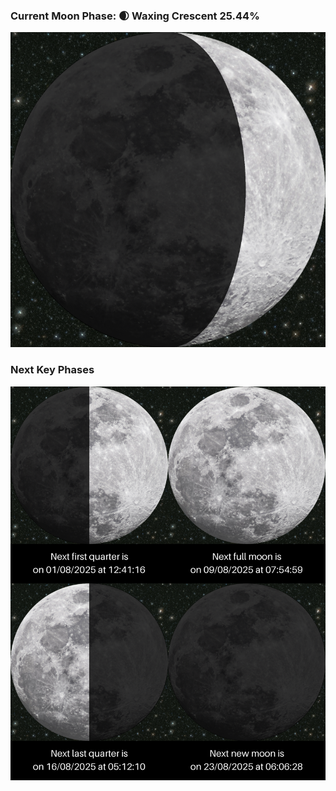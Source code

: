 ### Current Moon Phase: 🌒 Waxing Crescent 25.44%
![Moon Phase](moonphase.png)
### Next Key Phases
![Gallery](gallery.png)